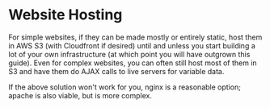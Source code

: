 # Website Hosting
For simple websites, if they can be made mostly or entirely static, host them in AWS S3 (with Cloudfront if desired) until and unless you start building a lot of your own infrastructure (at which point you will have outgrown this guide). Even for complex websites, you can often still host most of them in S3 and have them do AJAX calls to live servers for variable data.

If the above solution won't work for you, nginx is a reasonable option; apache is also viable, but is more complex.
